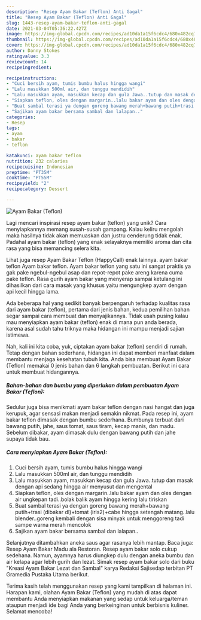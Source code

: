```yaml
---
description: "Resep Ayam Bakar (Teflon) Anti Gagal"
title: "Resep Ayam Bakar (Teflon) Anti Gagal"
slug: 1443-resep-ayam-bakar-teflon-anti-gagal
date: 2021-03-04T05:36:22.427Z
image: https://img-global.cpcdn.com/recipes/ad10da1a15f6cdc4/680x482cq70/ayam-bakar-teflon-foto-resep-utama.jpg
thumbnail: https://img-global.cpcdn.com/recipes/ad10da1a15f6cdc4/680x482cq70/ayam-bakar-teflon-foto-resep-utama.jpg
cover: https://img-global.cpcdn.com/recipes/ad10da1a15f6cdc4/680x482cq70/ayam-bakar-teflon-foto-resep-utama.jpg
author: Danny Stokes
ratingvalue: 3.3
reviewcount: 14
recipeingredient:

recipeinstructions:
- "Cuci bersih ayam, tumis bumbu halus hingga wangi"
- "Lalu masukkan 500ml air, dan tunggu mendidih"
- "Lalu masukkan ayam, masukkan kecap dan gula Jawa..tutup dan masak dengan api sedang hingga air menyusut dan mengental"
- "Siapkan teflon, oles dengan margarin..lalu bakar ayam dan oles dengan air ungkepan tadi..bolak balik ayam hingga kering lalu tiriskan"
- "Buat sambal terasi ya dengan goreng bawang merah+bawang putih+trasi (dibakar dl)+tomat (iris2)+cabe hingga setengah matang..lalu blender..goreng kembali dengan sisa minyak untuk menggoreng tadi sampe warna merah mencolok"
- "Sajikan ayam bakar bersama sambal dan lalapan.."
categories:
- Resep
tags:
- ayam
- bakar
- teflon

katakunci: ayam bakar teflon 
nutrition: 232 calories
recipecuisine: Indonesian
preptime: "PT35M"
cooktime: "PT55M"
recipeyield: "2"
recipecategory: Dessert

---
```



![Ayam Bakar (Teflon)](https://img-global.cpcdn.com/recipes/ad10da1a15f6cdc4/680x482cq70/ayam-bakar-teflon-foto-resep-utama.jpg)

Lagi mencari inspirasi resep ayam bakar (teflon) yang unik? Cara menyiapkannya memang susah-susah gampang. Kalau keliru mengolah maka hasilnya tidak akan memuaskan dan justru cenderung tidak enak. Padahal ayam bakar (teflon) yang enak selayaknya memiliki aroma dan cita rasa yang bisa memancing selera kita.

Lihat juga resep Ayam Bakar Teflon (HappyCall) enak lainnya. ayam bakar teflon Ayam bakar teflon. Ayam bakar teflon yang satu ini sangat praktis ya gak pake ngebul-ngebul asap dan repot-repot pake areng karena cuma pake teflon. Rasa gurih ayam bakar yang menyerap sampai ketulang ini dihasilkan dari cara masak yang khusus yaitu mengungkep ayam dengan api kecil hingga lama.

Ada beberapa hal yang sedikit banyak berpengaruh terhadap kualitas rasa dari ayam bakar (teflon), pertama dari jenis bahan, kedua pemilihan bahan segar sampai cara membuat dan menyajikannya. Tidak usah pusing kalau mau menyiapkan ayam bakar (teflon) enak di mana pun anda berada, karena asal sudah tahu triknya maka hidangan ini mampu menjadi sajian istimewa.


Nah, kali ini kita coba, yuk, ciptakan ayam bakar (teflon) sendiri di rumah. Tetap dengan bahan sederhana, hidangan ini dapat memberi manfaat dalam membantu menjaga kesehatan tubuh kita. Anda bisa membuat Ayam Bakar (Teflon) memakai 0 jenis bahan dan 6 langkah pembuatan. Berikut ini cara untuk membuat hidangannya.

<!--inarticleads1-->

##### Bahan-bahan dan bumbu yang diperlukan dalam pembuatan Ayam Bakar (Teflon):



Sedulur juga bisa menikmati ayam bakar teflon dengan nasi hangat dan juga kerupuk, agar sensasi makan menjadi semakin nikmat. Pada resep ini, ayam bakar teflon dimasak dengan bumbu sederhana. Bumbunya terbuat dari bawang putih, jahe, saus tomat, saus tiram, kecap manis, dan madu. Sebelum dibakar, ayam dimasak dulu dengan bawang putih dan jahe supaya tidak bau. 

<!--inarticleads2-->

##### Cara menyiapkan Ayam Bakar (Teflon):

1. Cuci bersih ayam, tumis bumbu halus hingga wangi
1. Lalu masukkan 500ml air, dan tunggu mendidih
1. Lalu masukkan ayam, masukkan kecap dan gula Jawa..tutup dan masak dengan api sedang hingga air menyusut dan mengental
1. Siapkan teflon, oles dengan margarin..lalu bakar ayam dan oles dengan air ungkepan tadi..bolak balik ayam hingga kering lalu tiriskan
1. Buat sambal terasi ya dengan goreng bawang merah+bawang putih+trasi (dibakar dl)+tomat (iris2)+cabe hingga setengah matang..lalu blender..goreng kembali dengan sisa minyak untuk menggoreng tadi sampe warna merah mencolok
1. Sajikan ayam bakar bersama sambal dan lalapan..


Selanjutnya ditambahkan aneka saus agar rasanya lebih mantap. Baca juga: Resep Ayam Bakar Madu ala Restoran. Resep ayam bakar solo cukup sedehana. Namun, ayamnya harus diungkep dulu dengan aneka bumbu dan air kelapa agar lebih gurih dan lezat. Simak resep ayam bakar solo dari buku &#34;Kreasi Ayam Bakar Lezat dan Sambal&#34; karya Redaksi Sajisedap terbitan PT Gramedia Pustaka Utama berikut. 

Terima kasih telah menggunakan resep yang kami tampilkan di halaman ini. Harapan kami, olahan Ayam Bakar (Teflon) yang mudah di atas dapat membantu Anda menyiapkan makanan yang sedap untuk keluarga/teman ataupun menjadi ide bagi Anda yang berkeinginan untuk berbisnis kuliner. Selamat mencoba!
